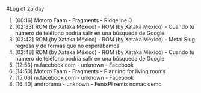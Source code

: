 #Log of 25 day

1. [00:16] Motoro Faam - Fragments - Ridgeline 0
1. [02:33] ROM (by Xataka México) - ROM (by Xataka México) - Cuando tu número de teléfono podría salir en una búsqueda de Google
1. [02:42] ROM (by Xataka México) - ROM (by Xataka México) - Metal Slug regresa y de formas que no esperábamos
1. [02:48] ROM (by Xataka México) - ROM (by Xataka México) - Cuando tu número de teléfono podría salir en una búsqueda de Google
1. [12:53] m.facebook.com - unknown - Facebook
1. [14:50] Motoro Faam - Fragments - Planning for living rooms
1. [15:06] m.facebook.com - unknown - Facebook
1. [16:40] androrama - unknown - FenixPI remix nomac demo
